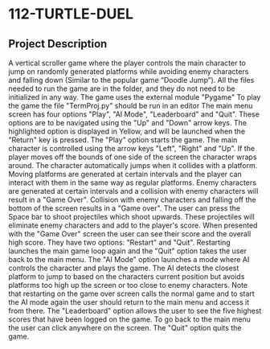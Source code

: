 # 112-TURTLE-DUEL

## Project Description
A vertical scroller game where the player controls the main character to jump on randomly generated platforms while avoiding enemy characters and falling down (Similar to the popular game “Doodle Jump”).
All the files needed to run the game are in the folder, and they do not need to be initialized in any way. The game uses the external module "Pygame"
To play the game the file "TermProj.py" should be run in an editor
The main menu screen has four options "Play", "AI Mode", "Leaderboard" and "Quit". These options are to be navigated using the "Up" and "Down" arrow keys. The highlighted option is displayed in Yellow, and will be launched when the "Return" key is pressed.
The "Play" option starts the game. The main character is controlled using the arrow keys "Left", "Right" and "Up". If the player moves off the bounds of one side of the screen the character wraps around. The character automatically jumps when it collides with a platform. Moving platforms are generated at certain intervals and the player can interact with them in the same way as regular platforms. Enemy characters are generated at certain intervals and a collision with enemy characters will result in a "Game Over". Collision with enemy characters and falling off the bottom of the screen results in a "Game over". The user can press the Space bar to shoot projectiles which shoot upwards. These projectiles will eliminate enemy characters and add to the player's score.
When presented with the "Game Over" screen the user can see their score and the overall high score. They have two options: "Restart" and "Quit". Restarting launches the main game loop again and the "Quit" option takes the user back to the main menu.
The "AI Mode" option launches a mode where AI controls the character and plays the game. The AI detects the closest platform to jump to based on the characters current position but avoids platforms too high up the screen or too close to enemy characters. Note that restarting on the game over screen calls the normal game and to start the AI mode again the user should return to the main menu and access it from there.
The "Leaderboard" option allows the user to see the five highest scores that have been logged on the game. To go back to the main menu the user can click anywhere on the screen.
The "Quit" option quits the game.
